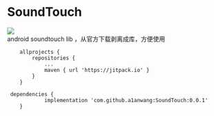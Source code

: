 # SoundTouch  
[![](https://jitpack.io/v/a1anwang/SoundTouch.svg)](https://jitpack.io/#a1anwang/SoundTouch)  
 android soundtouch lib ，从官方下载剥离成库，方便使用
```
	allprojects {
		repositories {
			...
			maven { url 'https://jitpack.io' }
		}
	}
 
 dependencies {
	        implementation 'com.github.a1anwang:SoundTouch:0.0.1'
	}
 ```
